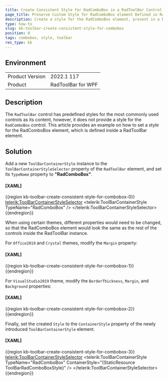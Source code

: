 ```yaml
---
title: Create Consistent Style for RadComboBox in a RadToolBar Control
page_title: Preserve Custom Style for RadComboBox element Defined in RadToolBar Control
description: Create a style for the RadComboBox element, present in a RadToolBar control, that is preserved when the theme is changed.
type: how-to
slug: kb-toolbar-create-consistent-style-for-combobox
position: 0
tags: combobox, style, toolbar
res_type: kb
---
```


## Environment
<table>
    <tbody>
	    <tr>
	    	<td>Product Version</td>
	    	<td>2022.1 117</td>
	    </tr>
	    <tr>
	    	<td>Product</td>
	    	<td>RadToolBar for WPF</td>
	    </tr>
    </tbody>
</table>

## Description

The `RadToolBar` control has predefined styles for the most commonly used controls as its content, however, it does not provide a style for the `RadComboBox` control. This article provides an example on how to set a style for the RadComboBox element, which is defined inside a RadToolBar element.

## Solution

Add a new `ToolBarContainerStyle` instance to the `ToolBarContainerStyleSelector` property of the `RadToolBar` element, and set its `TypeName` property to __"RadComboBox"__.

#### __[XAML]__

{{region kb-toolbar-create-consistent-style-for-combobox-0}}
	<telerik:ToolBarContainerStyleSelector>
	    <telerik:ToolBarContainerStyle TypeName="RadComboBox" />
	</telerik:ToolBarContainerStyleSelector>
{{endregion}}

When using certain themes, different properties would need to be changed, so that the RadComboBox element would look the same as the rest of the controls inside the RadToolBar instance.

For `Office2019` and `Crystal` themes, modify the `Margin` property:

#### __[XAML]__

{{region kb-toolbar-create-consistent-style-for-combobox-1}}
	<!--Set BasedOn property if NoXaml assemblies are used: BasedOn="{StaticResource RadComboBoxStyle}"-->
	<Style x:Key="ToolBarRadComboBoxStyle" TargetType="telerik:RadComboBox">
		<Setter Property="Margin" Value="1" />
	</Style>
{{endregion}}

For `VisualStudio2019` theme, modify the `BorderThickness`, `Margin`, and `Background` properties:

#### __[XAML]__

{{region kb-toolbar-create-consistent-style-for-combobox-2}}
	<!--Set BasedOn property if NoXaml assemblies are used: BasedOn="{StaticResource RadComboBoxStyle}"-->
	<Style x:Key="ToolBarRadComboBoxStyle" TargetType="telerik:RadComboBox">
	    <Setter Property="BorderThickness" Value="0" />
	    <Setter Property="Margin" Value="4" />
	    <Style.Triggers>
	        <Trigger Property="IsMouseOver" Value="True">
	            <Setter Property="BorderThickness" Value="1" />
	        </Trigger>
	        <Trigger Property="IsKeyboardFocusWithin" Value="True">
	            <Setter Property="BorderThickness" Value="1" />
	        </Trigger>
	        <Trigger Property="IsEditable" Value="False">
	            <Setter Property="Background" Value="Transparent"/>
	        </Trigger>
	        <Trigger Property="IsEditable" Value="True">
	            <Setter Property="BorderThickness" Value="1" />
	        </Trigger>
	    </Style.Triggers>
	</Style>
{{endregion}}

Finally, set the created `Style` to the `ContainerStyle` property of the newly introduced `ToolBarContainerStyle` element.

#### __[XAML]__

{{region kb-toolbar-create-consistent-style-for-combobox-3}}
	<telerik:ToolBarContainerStyleSelector>
	    <telerik:ToolBarContainerStyle TypeName="RadComboBox" ContainerStyle="{StaticResource ToolBarRadComboBoxStyle}" />
	</telerik:ToolBarContainerStyleSelector>
{{endregion}}
